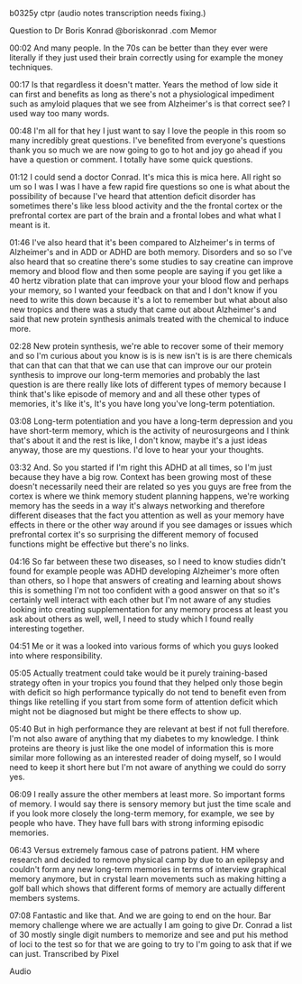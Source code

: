 b0325y ctpr
(audio notes transcription needs fixing.)

Question to Dr Boris Konrad @boriskonrad .com Memor

00:02
And many people. In the 70s can be better than they ever were literally if they just used their brain correctly using for example the money techniques.

00:17
Is that regardless it doesn't matter. Years the method of low side it can first and benefits as long as there's not a physiological impediment such as amyloid plaques that we see from Alzheimer's is that correct see? I used way too many words.

00:48
I'm all for that hey I just want to say I love the people in this room so many incredibly great questions. I've benefited from everyone's questions thank you so much we are now going to go to hot and joy go ahead if you have a question or comment. I totally have some quick questions.

01:12
I could send a doctor Conrad. It's mica this is mica here. All right so um so I was I was I have a few rapid fire questions so one is what about the possibility of because I've heard that attention deficit disorder has sometimes there's like less blood activity and the the frontal cortex or the prefrontal cortex are part of the brain and a frontal lobes and what what I meant is it.

01:46
I've also heard that it's been compared to Alzheimer's in terms of Alzheimer's and in ADD or ADHD are both memory. Disorders and so so I've also heard that so creatine there's some studies to say creatine can improve memory and blood flow and then some people are saying if you get like a 40 hertz vibration plate that can improve your your blood flow and perhaps your memory, so I wanted your feedback on that and I don't know if you need to write this down because it's a lot to remember but what about also new tropics and there was a study that came out about Alzheimer's and said that new protein synthesis animals treated with the chemical to induce more.

02:28
New protein synthesis, we're able to recover some of their memory and so I'm curious about you know is is is new isn't is is are there chemicals that can that can that that we can use that can improve our our protein synthesis to improve our long-term memories and probably the last question is are there really like lots of different types of memory because I think that's like episode of memory and and all these other types of memories, it's like it's, It's you have long you've long-term potentiation.

03:08
Long-term potentiation and you have a long-term depression and you have short-term memory, which is the activity of neurosurgeons and I think that's about it and the rest is like, I don't know, maybe it's a just ideas anyway, those are my questions. I'd love to hear your your thoughts.

03:32
And. So you started if I'm right this ADHD at all times, so I'm just because they have a big row. Context has been growing most of these doesn't necessarily need their are related so yes you guys are free from the cortex is where we think memory student planning happens, we're working memory has the seeds in a way it's always networking and therefore different diseases that the fact you attention as well as your memory have effects in there or the other way around if you see damages or issues which prefrontal cortex it's so surprising the different memory of focused functions might be effective but there's no links.

04:16
So far between these two diseases, so I need to know studies didn't found for example people was ADHD developing Alzheimer's more often than others, so I hope that answers of creating and learning about shows this is something I'm not too confident with a good answer on that so it's certainly well interact with each other but I'm not aware of any studies looking into creating supplementation for any memory process at least you ask about others as well, well, I need to study which I found really interesting together.

04:51
Me or it was a looked into various forms of which you guys looked into where responsibility.

05:05
Actually treatment could take would be it purely training-based strategy often in your tropics you found that they helped only those begin with deficit so high performance typically do not tend to benefit even from things like retelling if you start from some form of attention deficit which might not be diagnosed but might be there effects to show up.

05:40
But in high performance they are relevant at best if not full therefore. I'm not also aware of anything that my diabetes to my knowledge. I think proteins are theory is just like the one model of information this is more similar more following as an interested reader of doing myself, so I would need to keep it short here but I'm not aware of anything we could do sorry yes.

06:09
I really assure the other members at least more. So important forms of memory. I would say there is sensory memory but just the time scale and if you look more closely the long-term memory, for example, we see by people who have. They have full bars with strong informing episodic memories.

06:43
Versus extremely famous case of patrons patient. HM where research and decided to remove physical camp by due to an epilepsy and couldn't form any new long-term memories in terms of interview graphical memory anymore, but in crystal learn movements such as making hitting a golf ball which shows that different forms of memory are actually different members systems.

07:08
Fantastic and like that. And we are going to end on the hour. Bar memory challenge where we are actually I am going to give Dr. Conrad a list of 30 mostly single digit numbers to memorize and see and put his method of loci to the test so for that we are going to try to I'm going to ask that if we can just.
Transcribed by Pixel

Audio
